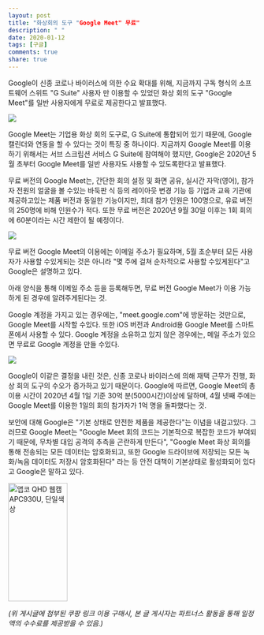```yaml
---
layout: post
title: "화상회의 도구 "Google Meet" 무료"
description: " "
date: 2020-01-12
tags: [구글]
comments: true
share: true
---
```



Google이 신종 코로나 바이러스에 의한 수요 확대를 위해, 지금까지 구독 형식의 소프트웨어 스위트 "G Suite" 사용자 만 이용할 수 있었던 화상 회의 도구 "Google Meet"를 일반 사용자에게 무료로 제공한다고 발표했다.  

[![](https://post-phinf.pstatic.net/MjAyMDA0MzBfMTk4/MDAxNTg4MjMwOTM0Mjky.PDxkLbCH_tsk-_gGYcMIce03NXcLBGcJNTIEDlgENEEg.-B_a_bauhlNB-7838LyPwXQNXPOFe4mH2xZoQF2Hoy8g.PNG/g1.png?type=w1200)](https://post.naver.com/viewer/postView.nhn?volumeNo=28145576&memberNo=4841206&searchKeyword=google%20meet&searchRank=4#)

  
Google Meet는 기업용 화상 회의 도구로, G Suite에 통합되어 있기 때문에, Google 캘린더와 연동을 할 수 있다는 것이 특징 중 하나이다. 지금까지 Google Meet를 이용하기 위해서는 서브 스크립션 서비스 G Suite에 참여해야 했지만, Google은 2020년 5월 초부터 Google Meet를 일반 사용자도 사용할 수 있도록한다고 발표했다.  
  
무료 버전의 Google Meet는, 간단한 회의 설정 및 화면 공유, 실시간 자막(영어), 참가자 전원의 얼굴을 볼 수있는 바둑판 식 등의 레이아웃 변경 기능 등 기업과 교육 기관에 제공하고있는 제품 버전과 동일한 기능이지만, 최대 참가 인원은 100명으로, 유료 버전의 250명에 비해 인원수가 적다. 또한 무료 버전은 2020년 9월 30일 이후는 1회 회의에 60분이라는 시간 제한이 될 예정이다.  

[![](https://post-phinf.pstatic.net/MjAyMDA0MzBfMjk0/MDAxNTg4MjMwOTQ0MjYx.-ttObwZnkyHkGHBl0mF7NN4MaAwl70JuaFgopiwC-xUg.7SyZQdGTWDlHl1Jy7gOeg4O31amvl9vh7osRh-J1_wMg.PNG/g2.png?type=w1200)](https://post.naver.com/viewer/postView.nhn?volumeNo=28145576&memberNo=4841206&searchKeyword=google%20meet&searchRank=4#)

  
무료 버전 Google Meet의 이용에는 이메일 주소가 필요하며, 5월 초순부터 모든 사용자가 사용할 수있게되는 것은 아니라 "몇 주에 걸쳐 순차적으로 사용할 수있게된다"고 Google은 설명하고 있다.  
  
아래 양식을 통해 이메일 주소 등을 등록해두면, 무료 버전 Google Meet가 이용 가능하게 된 경우에 알려주게된다는 것.  
  
Google 계정을 가지고 있는 경우에는, "meet.google.com"에 방문하는 것만으로, Google Meet를 시작할 수있다. 또한 iOS 버전과 Android용 Google Meet를 스마트폰에서 사용할 수 있다. Google 계정을 소유하고 있지 않은 경우에는, 메일 주소가 있으면 무료로 Google 계정을 만들 수있다.  

[![](https://post-phinf.pstatic.net/MjAyMDA0MzBfMTg5/MDAxNTg4MjMwOTUzMDEy.4HEHPQHhJu9BhykSmSgceqIl8Fx9Gr8EVG4-50t14HIg.MPeWvNRfN8T3Q9mSSAoSmbz_V-R_KOboKdJPL5LgUtIg.JPEG/g3.jpg?type=w1200)](https://post.naver.com/viewer/postView.nhn?volumeNo=28145576&memberNo=4841206&searchKeyword=google%20meet&searchRank=4#)

  
Google이 이같은 결정을 내린 것은, 신종 코로나 바이러스에 의해 재택 근무가 진행, 화상 회의 도구의 수오가 증가하고 있기 때문이다. Google에 따르면, Google Meet의 총 이용 시간이 2020년 4월 1일 기준 30억 분(5000시간)이상에 달하며, 4월 넷째 주에는 Google Meet를 이용한 1일의 회의 참가자가 1억 명을 돌파했다는 것.  
  
보안에 대해 Google은 "기본 상태로 안전한 제품을 제공한다"는 이념을 내걸고있다. 그러므로 Google Meet는 "Google Meet 회의 코드는 기본적으로 복잡한 코드가 부여되기 때문에, 무차별 대입 공격의 추측을 곤란하게 만든다", "Google Meet 화상 회의를 통해 전송되는 모든 데이터는 암호화되고, 또한 Google 드라이브에 저장되는 모든 녹화/녹음 데이터도 저장시 암호화된다" 라는 등 안전 대책이 기본상태로 활성화되어 있다고 Google은 말하고 있다.

<a href="https://coupa.ng/bPsEQN" target="_blank" referrerpolicy="unsafe-url"><img src="https://static.coupangcdn.com/image/affiliate/banner/4d9e3ec4cdfa718727226fede974f6d6@2x.jpg" alt="앱코 QHD 웹캠 APC930U, 단일색상" width="120" height="240"></a>

_(위 게시글에 첨부된 쿠팡 링크 이용 구매시, 본 글 게시자는 파트너스 활동을 통해 일정액의 수수료를 제공받을 수 있음.)_